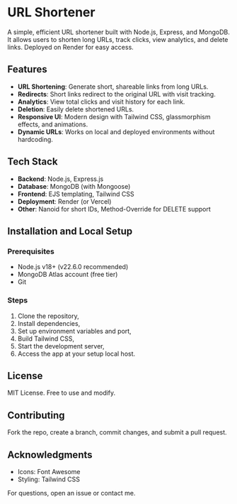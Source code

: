 # URL Shortener

A simple, efficient URL shortener built with Node.js, Express, and MongoDB. It allows users to shorten long URLs, track clicks, view analytics, and delete links. Deployed on Render for easy access.

## Features
- **URL Shortening**: Generate short, shareable links from long URLs.
- **Redirects**: Short links redirect to the original URL with visit tracking.
- **Analytics**: View total clicks and visit history for each link.
- **Deletion**: Easily delete shortened URLs.
- **Responsive UI**: Modern design with Tailwind CSS, glassmorphism effects, and animations.
- **Dynamic URLs**: Works on local and deployed environments without hardcoding.

## Tech Stack
- **Backend**: Node.js, Express.js
- **Database**: MongoDB (with Mongoose)
- **Frontend**: EJS templating, Tailwind CSS
- **Deployment**: Render (or Vercel)
- **Other**: Nanoid for short IDs, Method-Override for DELETE support

## Installation and Local Setup
### Prerequisites
- Node.js v18+ (v22.6.0 recommended)
- MongoDB Atlas account (free tier)
- Git

### Steps
1. Clone the repository,
2. Install dependencies,
3. Set up environment variables and port,
4. Build Tailwind CSS,
5. Start the development server,
6. Access the app at your setup local host.

## License
MIT License. Free to use and modify.

## Contributing
Fork the repo, create a branch, commit changes, and submit a pull request.

## Acknowledgments
- Icons: Font Awesome
- Styling: Tailwind CSS

For questions, open an issue or contact me.
